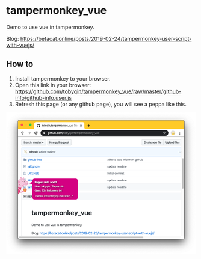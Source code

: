 # tampermonkey_vue

Demo to use vue in tampermonkey.

Blog: <https://betacat.online/posts/2019-02-24/tampermonkey-user-script-with-vuejs/>

## How to 

1. Install tampermonkey to your browser.
2. Open this link in your browser: <https://github.com/tobyqin/tampermonkey_vue/raw/master/github-info/github-info.user.js>
3. Refresh this page (or any github page), you will see a peppa like this.

![example](./tampermonkey-vue.png)
